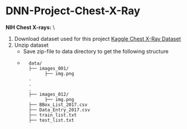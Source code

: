 # DNN-Project-Chest-X-Ray
**NIH Chest X-rays:** \\
1. Download dataset used for this project [Kaggle Chest X-Ray Dataset](https://www.kaggle.com/datasets/nih-chest-xrays/data?resource=download)  
2. Unzip dataset
   - Save zip-file to data directory to get the following structure
   -       data/
           ├── images_001/
                 ├── img.png
           .
           .
           .
           ├── images_012/
                 ├── img.png
           ├── BBox_List_2017.csv
           ├── Data_Entry_2017.csv
           ├── train_list.txt
           ├── test_list.txt

     
